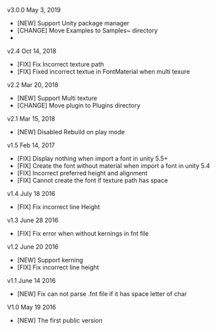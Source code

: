 v3.0.0   May 3, 2019
- [NEW]     Support Unity package manager
- [CHANGE]  Move Examples to Samples~ directory
- 
v2.4    Oct 14, 2018
- [FIX]     Fix Incorrect texture path
- [FIX]     Fixed incorrect textue in FontMaterial when multi texure

v2.2    Mar 20, 2018
- [NEW]     Support Multi texture
- [CHANGE]  Move plugin to Plugins directory

v2.1    Mar 15, 2018
- [NEW]     Disabled Rebuild on play mode

v1.5    Feb 14, 2017
- [FIX]     Display nothing when import a font in unity 5.5+
- [FIX]     Create the font without material when import a font in unity 5.4
- [FIX]     Incorrect preferred height and alignment
- [FIX]     Cannot create the font if texture path has space

v1.4    July 18 2016
- [FIX]     Fix incorrect line Height

v1.3    June 28 2016
- [FIX]     Fix error when without kernings in fnt file

v1.2    June 20 2016
- [NEW]     Support kerning
- [FIX]     Fix incorrect line height

v1.1    June 14 2016
- [NEW]     Fix can not parse .fnt file if it has space letter of char

V1.0    May 19  2016
- [NEW]     The first public version
